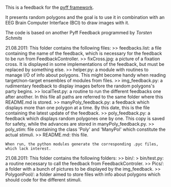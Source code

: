 
This is a feedback for the [pyff framework](http://github.com/venthur/pyff "Pyff Framework").

It presents random polygons and the goal is to use it in combination with an EEG Brain Computer Interface (BCI) to draw images with it.

The code is based on another Pyff Feedback programmed by *Torsten Schmits*

21.08.2011: This folder contains the following files: 
        >> feedbacks.list: a file containing the name of the feedback, which is necessary for the feedback to be run from FeedbackController. 
        >> fixCross.jpg: a picture of a fixation cross. It is displayed in some implementations of the feedback, but must be replaced by something else. 
        >> helper.py: a module with routines to manage I/O of info about polygons. This might become handy when reading target/non-target ensembles of modules from files. 
        >> img_feedback.py: a rudimentary feedback to display images before the random polygons's party begins. 
        >> localTest.py: a routine to run the different feedbacks one after another. In this file all paths are referred to the same folder where this README.md is stored. 
        >> manyPoly_feedback.py: a feedback which displays more than one polygon at a time. By this date, this is the file containing the latest update of the feedback. 
        >> poly_feedback.py: a feedback which displays random polygones one by one. This copy is saved for safety, while the advances are stored in manyPoly_feedback.py. 
        >> poly_stim: file containing the class 'Poly' and 'ManyPol' which constitute the actual stimuli. 
        >> README.md: this file. 
    
    When run, the python modules generate the corresponding .pyc files, which lack interest. 

21.08.2011: This folder contains the following folders: 
        >> bin/: 
                > bin/test.py: a routine necessary to call the feedback from FeedbackControler. 
        >> Pics/: a folder with a bunch of pictures to be displayed by the img_feedback. 
        >> PolygonPool/: a folder aimed to store files with info about polygons which should code for the different stimuli. 
                
                
                
                
                
                
                
                
